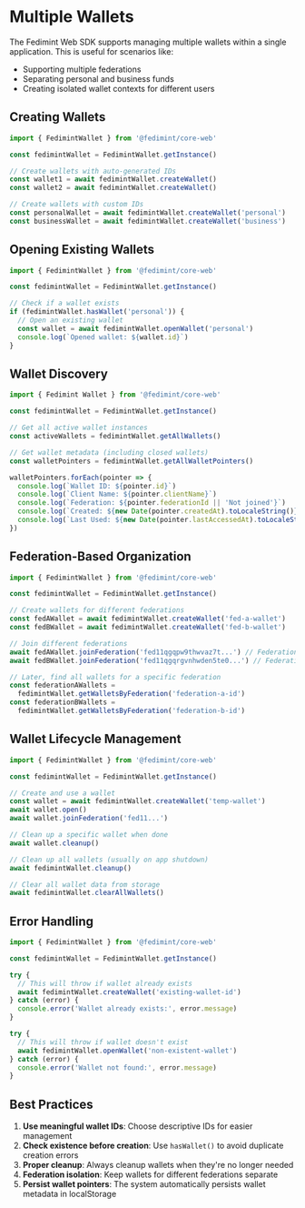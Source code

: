 # Multiple Wallets

The Fedimint Web SDK supports managing multiple wallets within a single application. This is useful for scenarios like:

- Supporting multiple federations
- Separating personal and business funds
- Creating isolated wallet contexts for different users

## Creating Wallets

```ts twoslash
import { FedimintWallet } from '@fedimint/core-web'

const fedimintWallet = FedimintWallet.getInstance()

// Create wallets with auto-generated IDs
const wallet1 = await fedimintWallet.createWallet()
const wallet2 = await fedimintWallet.createWallet()

// Create wallets with custom IDs
const personalWallet = await fedimintWallet.createWallet('personal')
const businessWallet = await fedimintWallet.createWallet('business')
```

## Opening Existing Wallets

```ts twoslash
import { FedimintWallet } from '@fedimint/core-web'

const fedimintWallet = FedimintWallet.getInstance()

// Check if a wallet exists
if (fedimintWallet.hasWallet('personal')) {
  // Open an existing wallet
  const wallet = await fedimintWallet.openWallet('personal')
  console.log(`Opened wallet: ${wallet.id}`)
}
```

## Wallet Discovery

```ts twoslash
import { Fedimint Wallet } from '@fedimint/core-web'

const fedimintWallet = FedimintWallet.getInstance()

// Get all active wallet instances
const activeWallets = fedimintWallet.getAllWallets()

// Get wallet metadata (including closed wallets)
const walletPointers = fedimintWallet.getAllWalletPointers()

walletPointers.forEach(pointer => {
  console.log(`Wallet ID: ${pointer.id}`)
  console.log(`Client Name: ${pointer.clientName}`)
  console.log(`Federation: ${pointer.federationId || 'Not joined'}`)
  console.log(`Created: ${new Date(pointer.createdAt).toLocaleString()}`)
  console.log(`Last Used: ${new Date(pointer.lastAccessedAt).toLocaleString()}`)
})
```

## Federation-Based Organization

```ts twoslash
import { FedimintWallet } from '@fedimint/core-web'

const fedimintWallet = FedimintWallet.getInstance()

// Create wallets for different federations
const fedAWallet = await fedimintWallet.createWallet('fed-a-wallet')
const fedBWallet = await fedimintWallet.createWallet('fed-b-wallet')

// Join different federations
await fedAWallet.joinFederation('fed11qgqpw9thwvaz7t...') // Federation A
await fedBWallet.joinFederation('fed11qgqrgvnhwden5te0...') // Federation B

// Later, find all wallets for a specific federation
const federationAWallets =
  fedimintWallet.getWalletsByFederation('federation-a-id')
const federationBWallets =
  fedimintWallet.getWalletsByFederation('federation-b-id')
```

## Wallet Lifecycle Management

```ts twoslash
import { FedimintWallet } from '@fedimint/core-web'

const fedimintWallet = FedimintWallet.getInstance()

// Create and use a wallet
const wallet = await fedimintWallet.createWallet('temp-wallet')
await wallet.open()
await wallet.joinFederation('fed11...')

// Clean up a specific wallet when done
await wallet.cleanup()

// Clean up all wallets (usually on app shutdown)
await fedimintWallet.cleanup()

// Clear all wallet data from storage
await fedimintWallet.clearAllWallets()
```

## Error Handling

```ts twoslash
import { FedimintWallet } from '@fedimint/core-web'

const fedimintWallet = FedimintWallet.getInstance()

try {
  // This will throw if wallet already exists
  await fedimintWallet.createWallet('existing-wallet-id')
} catch (error) {
  console.error('Wallet already exists:', error.message)
}

try {
  // This will throw if wallet doesn't exist
  await fedimintWallet.openWallet('non-existent-wallet')
} catch (error) {
  console.error('Wallet not found:', error.message)
}
```

## Best Practices

1. **Use meaningful wallet IDs**: Choose descriptive IDs for easier management
2. **Check existence before creation**: Use `hasWallet()` to avoid duplicate creation errors
3. **Proper cleanup**: Always cleanup wallets when they're no longer needed
4. **Federation isolation**: Keep wallets for different federations separate
5. **Persist wallet pointers**: The system automatically persists wallet metadata in localStorage

